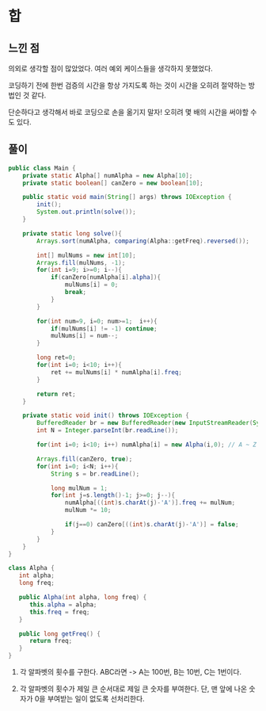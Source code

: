 # 합

## 느낀 점

의외로 생각할 점이 많았었다. 여러 예외 케이스들을 생각하지 못했었다. 

코딩하기 전에 한번 검증의 시간을 항상 가지도록 하는 것이 시간을 오히려 절약하는 방법인 것 같다.

단순하다고 생각해서 바로 코딩으로 손을 옮기지 말자! 오히려 몇 배의 시간을 써야할 수도 있다.

## 풀이

```java
public class Main {
    private static Alpha[] numAlpha = new Alpha[10];
    private static boolean[] canZero = new boolean[10];

    public static void main(String[] args) throws IOException {
        init();
        System.out.println(solve());
    }

    private static long solve(){
        Arrays.sort(numAlpha, comparing(Alpha::getFreq).reversed());

        int[] mulNums = new int[10];
        Arrays.fill(mulNums, -1);
        for(int i=9; i>=0; i--){
            if(canZero[numAlpha[i].alpha]){
                mulNums[i] = 0;
                break;
            }
        }

        for(int num=9, i=0; num>=1;  i++){
            if(mulNums[i] != -1) continue;
            mulNums[i] = num--;
        }

        long ret=0;
        for(int i=0; i<10; i++){
            ret += mulNums[i] * numAlpha[i].freq;
        }

        return ret;
    }

    private static void init() throws IOException {
        BufferedReader br = new BufferedReader(new InputStreamReader(System.in));
        int N = Integer.parseInt(br.readLine());

        for(int i=0; i<10; i++) numAlpha[i] = new Alpha(i,0); // A ~ Z 까지라구

        Arrays.fill(canZero, true);
        for(int i=0; i<N; i++){
            String s = br.readLine();

            long mulNum = 1;
            for(int j=s.length()-1; j>=0; j--){
                numAlpha[((int)s.charAt(j)-'A')].freq += mulNum;
                mulNum *= 10;

                if(j==0) canZero[((int)s.charAt(j)-'A')] = false;
            }
        }
    }
}

class Alpha {
   int alpha;
   long freq;

   public Alpha(int alpha, long freq) {
      this.alpha = alpha;
      this.freq = freq;
   }

   public long getFreq() {
      return freq;
   }
}
```

1. 각 알파벳의 횟수를 구한다. ABC라면 -> A는 100번, B는 10번, C는 1번이다.

2. 각 알파벳의 횟수가 제일 큰 순서대로 제일 큰 숫자를 부여한다. 단, 맨 앞에 나온 숫자가 0을 부여받는 일이 없도록 선처리한다.
